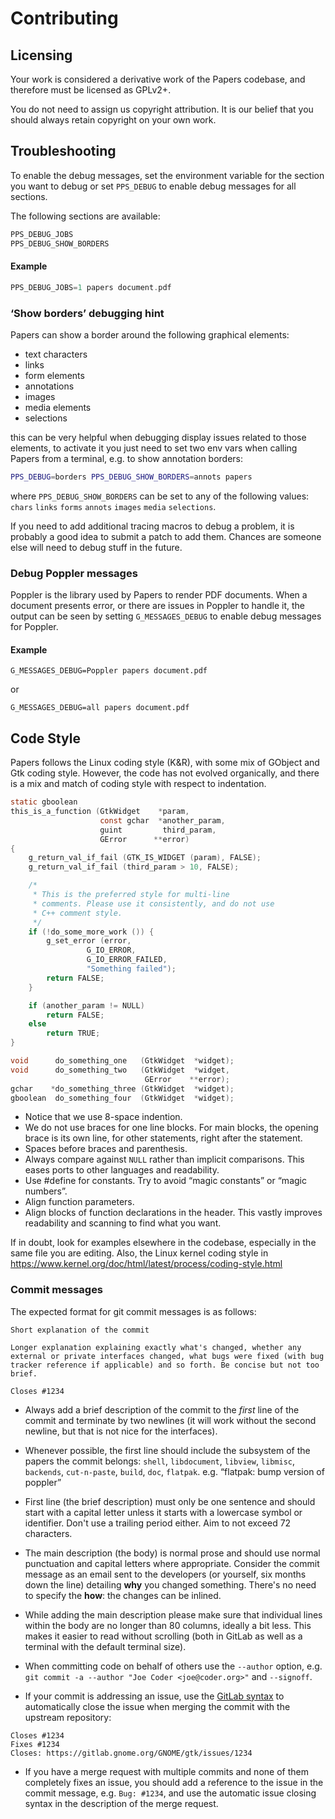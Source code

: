 # Contributing

## Licensing

Your work is considered a derivative work of the Papers codebase, and
therefore must be licensed as GPLv2+.

You do not need to assign us copyright attribution.
It is our belief that you should always retain copyright on your own work.

## Troubleshooting

To enable the debug messages, set the environment variable for the section
you want to debug or set `PPS_DEBUG` to enable debug messages for all sections.

The following sections are available:

```c
PPS_DEBUG_JOBS
PPS_DEBUG_SHOW_BORDERS
```

#### Example
```c
PPS_DEBUG_JOBS=1 papers document.pdf
```

### ‘Show borders’ debugging hint

Papers can show a border around the following graphical elements:

 * text characters
 * links
 * form elements
 * annotations
 * images
 * media elements
 * selections

this can be very helpful when debugging display issues related to those
elements, to activate it you just need to set two env vars when calling
Papers from a terminal, e.g. to show annotation borders:

```sh
PPS_DEBUG=borders PPS_DEBUG_SHOW_BORDERS=annots papers
```

where `PPS_DEBUG_SHOW_BORDERS` can be set to any of the following values:
`chars` `links` `forms` `annots` `images` `media` `selections`.

If you need to add additional tracing macros to debug a problem, it is
probably a good idea to submit a patch to add them. Chances are someone
else will need to debug stuff in the future.

### Debug Poppler messages

Poppler is the library used by Papers to render PDF documents. When a document
presents error, or there are issues in Poppler to handle it, the output can be
seen by setting `G_MESSAGES_DEBUG` to enable debug messages for Poppler.

#### Example

```
G_MESSAGES_DEBUG=Poppler papers document.pdf
```

or

```
G_MESSAGES_DEBUG=all papers document.pdf
```


## Code Style

Papers follows the Linux coding style (K&R), with some mix of GObject
and Gtk coding style. However, the code has not evolved organically, and
there is a mix and match of coding style with respect to indentation.

```c
static gboolean
this_is_a_function (GtkWidget    *param,
                    const gchar  *another_param,
                    guint         third_param,
                    GError      **error)
{
	g_return_val_if_fail (GTK_IS_WIDGET (param), FALSE);
	g_return_val_if_fail (third_param > 10, FALSE);

	/*
	 * This is the preferred style for multi-line
	 * comments. Please use it consistently, and do not use
	 * C++ comment style.
	 */
	if (!do_some_more_work ()) {
		g_set_error (error,
			     G_IO_ERROR,
			     G_IO_ERROR_FAILED,
			     "Something failed");
		return FALSE;
	}

	if (another_param != NULL)
		return FALSE;
	else
		return TRUE;
}
```

```c
void      do_something_one   (GtkWidget  *widget);
void      do_something_two   (GtkWidget  *widget,
                              GError    **error);
gchar    *do_something_three (GtkWidget  *widget);
gboolean  do_something_four  (GtkWidget  *widget);
```

 * Notice that we use 8-space indention.
 * We do not use braces for one line blocks. For main blocks, the
   opening brace is its own line, for other statements, right after
   the statement.
 * Spaces before braces and parenthesis.
 * Always compare against `NULL` rather than implicit comparisons.
   This eases ports to other languages and readability.
 * Use #define for constants. Try to avoid “magic constants” or
   “magic numbers”.
 * Align function parameters.
 * Align blocks of function declarations in the header. This
   vastly improves readability and scanning to find what you want.

If in doubt, look for examples elsewhere in the codebase, especially
in the same file you are editing.  Also, the Linux kernel coding style
in https://www.kernel.org/doc/html/latest/process/coding-style.html

### Commit messages

The expected format for git commit messages is as follows:

```plain
Short explanation of the commit

Longer explanation explaining exactly what's changed, whether any
external or private interfaces changed, what bugs were fixed (with bug
tracker reference if applicable) and so forth. Be concise but not too
brief.

Closes #1234
```

 - Always add a brief description of the commit to the _first_ line of
 the commit and terminate by two newlines (it will work without the
 second newline, but that is not nice for the interfaces).

 - Whenever possible, the first line should include the subsystem of
   the papers the commit belongs: `shell`, `libdocument`, `libview`,
   `libmisc`, `backends`, `cut-n-paste`, `build`, `doc`, `flatpak`.
   e.g. “flatpak: bump version of poppler”

 - First line (the brief description) must only be one sentence and
 should start with a capital letter unless it starts with a lowercase
 symbol or identifier. Don't use a trailing period either. Aim to not
 exceed 72 characters.

 - The main description (the body) is normal prose and should use normal
 punctuation and capital letters where appropriate. Consider the commit
 message as an email sent to the developers (or yourself, six months
 down the line) detailing **why** you changed something. There's no need
 to specify the **how**: the changes can be inlined.

 - While adding the main description please make sure that individual lines
within the body are no longer than 80 columns, ideally a bit less. This makes
it easier to read without scrolling (both in GitLab as well as a terminal with
the default terminal size).

 - When committing code on behalf of others use the `--author` option, e.g.
 `git commit -a --author "Joe Coder <joe@coder.org>"` and `--signoff`.

 - If your commit is addressing an issue, use the
 [GitLab syntax](https://docs.gitlab.com/ce/user/project/issues/automatic_issue_closing.html)
 to automatically close the issue when merging the commit with the upstream
 repository:

```plain
Closes #1234
Fixes #1234
Closes: https://gitlab.gnome.org/GNOME/gtk/issues/1234
```

 - If you have a merge request with multiple commits and none of them
 completely fixes an issue, you should add a reference to the issue in
 the commit message, e.g. `Bug: #1234`, and use the automatic issue
 closing syntax in the description of the merge request.
